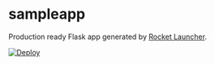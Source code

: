 # sampleapp
Production ready Flask app generated by [Rocket Launcher](https://github.com/fangpenlin/rocket-launcher).

<a href="https://heroku.com/deploy?template=https://github.com/fangpenlin/rocket-launcher-sampleapp">
  <img src="https://www.herokucdn.com/deploy/button.svg" alt="Deploy">
</a>
